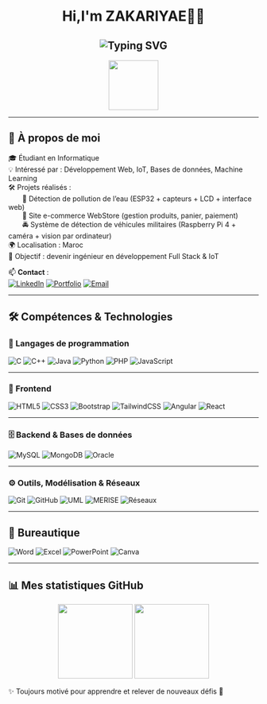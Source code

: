 <!-- ==================== Header ==================== -->
<div align="center">
  <h1>Hi,I'm ZAKARIYAE👨‍💻</h1>
   <h2>
    <img src="https://readme-typing-svg.herokuapp.com?font=Fira+Code&size=28&duration=3000&pause=500&color=61DAFB&width=500&lines=Full+Stack+Developer" alt="Typing SVG" />
   </h2>
  <img src="https://media.giphy.com/media/hvRJCLFzcasrR4ia7z/giphy.gif" width="100" />
</div>

---

## 🚀 À propos de moi  

🎓 Étudiant en Informatique  
💡 Intéressé par : Développement Web, IoT, Bases de données, Machine Learning  
🛠️ Projets réalisés :  
  🌊 Détection de pollution de l’eau (ESP32 + capteurs + LCD + interface web)  
  🛒 Site e-commerce WebStore (gestion produits, panier, paiement)  
  🚔 Système de détection de véhicules militaires (Raspberry Pi 4 + caméra + vision par ordinateur)  
🌍 Localisation : Maroc  
📌 Objectif : devenir ingénieur en développement Full Stack & IoT  
 

📫 **Contact** :  
[![LinkedIn](https://img.shields.io/badge/LinkedIn-0A66C2?style=for-the-badge&logo=linkedin&logoColor=white)](https://www.linkedin.com/in/zakariyae-oraiche-758892268/) 
[![Portfolio](https://img.shields.io/badge/Portfolio-000000?style=for-the-badge&logo=About.me&logoColor=white)](https://tonportfolio.github.io/) 
[![Email](https://img.shields.io/badge/Email-D14836?style=for-the-badge&logo=gmail&logoColor=white)](mailto:oraichezakaria012@gmail.com)


---

## 🛠️ Compétences & Technologies  

### 🧠 Langages de programmation  
![C](https://img.shields.io/badge/-C-00599C?style=for-the-badge&logo=c&logoColor=white) 
![C++](https://img.shields.io/badge/-C++-00599C?style=for-the-badge&logo=cplusplus&logoColor=white) 
![Java](https://img.shields.io/badge/-Java-ED8B00?style=for-the-badge&logo=openjdk&logoColor=white) 
![Python](https://img.shields.io/badge/-Python-3776AB?style=for-the-badge&logo=python&logoColor=white) 
![PHP](https://img.shields.io/badge/-PHP-777BB4?style=for-the-badge&logo=php&logoColor=white) 
![JavaScript](https://img.shields.io/badge/-JavaScript-F7DF1E?style=for-the-badge&logo=javascript&logoColor=black)  

---
### 🎨 Frontend  
![HTML5](https://img.shields.io/badge/-HTML5-E34F26?style=for-the-badge&logo=html5&logoColor=white) 
![CSS3](https://img.shields.io/badge/-CSS3-1572B6?style=for-the-badge&logo=css3&logoColor=white) 
![Bootstrap](https://img.shields.io/badge/-Bootstrap-563D7C?style=for-the-badge&logo=bootstrap&logoColor=white) 
![TailwindCSS](https://img.shields.io/badge/-Tailwind_CSS-06B6D4?style=for-the-badge&logo=tailwindcss&logoColor=white) 
![Angular](https://img.shields.io/badge/-Angular-DD0031?style=for-the-badge&logo=angular&logoColor=white) 
![React](https://img.shields.io/badge/-React-20232A?style=for-the-badge&logo=react&logoColor=61DAFB)  

---

### 🗄️ Backend & Bases de données  
![MySQL](https://img.shields.io/badge/-MySQL-005C84?style=for-the-badge&logo=mysql&logoColor=white) 
![MongoDB](https://img.shields.io/badge/-MongoDB-4EA94B?style=for-the-badge&logo=mongodb&logoColor=white) 
![Oracle](https://img.shields.io/badge/-Oracle-F80000?style=for-the-badge&logo=oracle&logoColor=white)  

---

### ⚙️ Outils, Modélisation & Réseaux  
![Git](https://img.shields.io/badge/-Git-E44C30?style=for-the-badge&logo=git&logoColor=white) 
![GitHub](https://img.shields.io/badge/-GitHub-181717?style=for-the-badge&logo=github&logoColor=white) 
![UML](https://img.shields.io/badge/-UML-02569B?style=for-the-badge) 
![MERISE](https://img.shields.io/badge/-Merise-0A66C2?style=for-the-badge) 
![Réseaux](https://img.shields.io/badge/-Réseaux-0078D7?style=for-the-badge&logo=cisco&logoColor=white)  

---

## 💼 Bureautique

![Word](https://img.shields.io/badge/WORD-2B579A?style=for-the-badge&logo=microsoft-word&logoColor=white)
![Excel](https://img.shields.io/badge/EXCEL-217346?style=for-the-badge&logo=microsoft-excel&logoColor=white)
![PowerPoint](https://img.shields.io/badge/POWERPOINT-D83B01?style=for-the-badge&logo=microsoft-powerpoint&logoColor=white)
![Canva](https://img.shields.io/badge/CANVA-5BC0F8?style=for-the-badge&logo=canva&logoColor=white)

---
## 📊 Mes statistiques GitHub

<div align="center">
  <img height="150em" src="https://github-readme-stats.vercel.app/api?username=oraichezakariyae&show_icons=true&theme=radical&count_private=true" />
  <img height="150em" src="https://github-readme-stats.vercel.app/api/top-langs/?username=oraichezakariyae&layout=compact&theme=radical&langs_count=8" />
</div>


✨ Toujours motivé pour apprendre et relever de nouveaux défis 🚀
